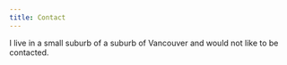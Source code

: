 ```yaml
---
title: Contact
---
```


I live in a small suburb of a suburb of Vancouver and would not
like to be contacted.
